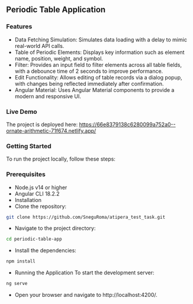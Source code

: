 ## Periodic Table Application

### Features
* Data Fetching Simulation: Simulates data loading with a delay to mimic real-world API calls.
* Table of Periodic Elements: Displays key information such as element name, position, weight, and symbol.
* Filter: Provides an input field to filter elements across all table fields, with a debounce time of 2 seconds to improve performance.
* Edit Functionality: Allows editing of table records via a dialog popup, with changes being reflected immediately after confirmation.
* Angular Material: Uses Angular Material components to provide a modern and responsive UI.
### Live Demo
The project is deployed here: https://66e8379138c6280099a752a0--ornate-arithmetic-71f674.netlify.app/

### Getting Started
To run the project locally, follow these steps:

### Prerequisites
* Node.js v14 or higher
* Angular CLI 18.2.2
* Installation
* Clone the repository:

```bash
git clone https://github.com/SneguRoma/atipera_test_task.git
```
* Navigate to the project directory:

```bash
cd periodic-table-app
```
* Install the dependencies:

```bash
npm install
```
* Running the Application
 To start the development server:

```bash
ng serve
```
* Open your browser and navigate to http://localhost:4200/.

